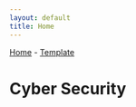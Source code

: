 ```yaml
---
layout: default
title: Home
---
```


<a href="index">Home</a> -
<a href="example-page">Template</a>

# Cyber Security
